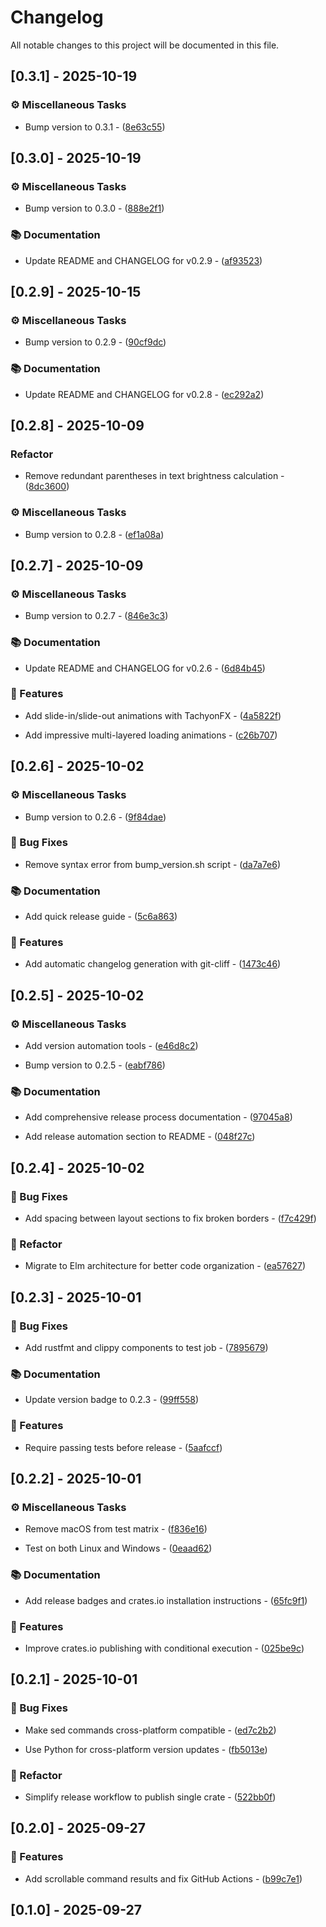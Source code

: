# Changelog

All notable changes to this project will be documented in this file.

## [0.3.1] - 2025-10-19

### ⚙️ Miscellaneous Tasks

- Bump version to 0.3.1 - ([8e63c55](https://github.com/sorinirimies/droidtui/commit/8e63c55cfda5f2ba9e4350b23c59d6ef05d7dd1b))


## [0.3.0] - 2025-10-19

### ⚙️ Miscellaneous Tasks

- Bump version to 0.3.0 - ([888e2f1](https://github.com/sorinirimies/droidtui/commit/888e2f1bf296e063267b842b48c526182ffa3ed6))


### 📚 Documentation

- Update README and CHANGELOG for v0.2.9 - ([af93523](https://github.com/sorinirimies/droidtui/commit/af93523c5fcbdc6135b258e70d2bc677bfb338d8))


## [0.2.9] - 2025-10-15

### ⚙️ Miscellaneous Tasks

- Bump version to 0.2.9 - ([90cf9dc](https://github.com/sorinirimies/droidtui/commit/90cf9dcae5878fcb7cc3cf189240a945977a5faa))


### 📚 Documentation

- Update README and CHANGELOG for v0.2.8 - ([ec292a2](https://github.com/sorinirimies/droidtui/commit/ec292a2ff803b44f353a9b47e5bf6d07b6d86a7a))


## [0.2.8] - 2025-10-09

### Refactor

- Remove redundant parentheses in text brightness calculation - ([8dc3600](https://github.com/sorinirimies/droidtui/commit/8dc3600e1202f94a9c9fd9c87b55f1e707dab78b))


### ⚙️ Miscellaneous Tasks

- Bump version to 0.2.8 - ([ef1a08a](https://github.com/sorinirimies/droidtui/commit/ef1a08a845f02770e6700eb66a2735155be22aa9))


## [0.2.7] - 2025-10-09

### ⚙️ Miscellaneous Tasks

- Bump version to 0.2.7 - ([846e3c3](https://github.com/sorinirimies/droidtui/commit/846e3c34af2203058f4778852f595c58ec141ca7))


### 📚 Documentation

- Update README and CHANGELOG for v0.2.6 - ([6d84b45](https://github.com/sorinirimies/droidtui/commit/6d84b45687380a45ce563181468bd2fd3fb4c23b))


### 🚀 Features

- Add slide-in/slide-out animations with TachyonFX - ([4a5822f](https://github.com/sorinirimies/droidtui/commit/4a5822fb0e545b50fc6e46696931f9014c322ce0))

- Add impressive multi-layered loading animations - ([c26b707](https://github.com/sorinirimies/droidtui/commit/c26b7072806e5e161617e2fe70d466d687af8dc0))


## [0.2.6] - 2025-10-02

### ⚙️ Miscellaneous Tasks

- Bump version to 0.2.6 - ([9f84dae](https://github.com/sorinirimies/droidtui/commit/9f84dae09ea75344e6b6bc25c912b91ef64fe8a2))


### 🐛 Bug Fixes

- Remove syntax error from bump_version.sh script - ([da7a7e6](https://github.com/sorinirimies/droidtui/commit/da7a7e6258313a04ca5977f7fd527b948e5fb31d))


### 📚 Documentation

- Add quick release guide - ([5c6a863](https://github.com/sorinirimies/droidtui/commit/5c6a86339808bf5b360ce27868f9bb17a419e541))


### 🚀 Features

- Add automatic changelog generation with git-cliff - ([1473c46](https://github.com/sorinirimies/droidtui/commit/1473c46258a15a70c9b657f89e8144587eee8696))


## [0.2.5] - 2025-10-02

### ⚙️ Miscellaneous Tasks

- Add version automation tools - ([e46d8c2](https://github.com/sorinirimies/droidtui/commit/e46d8c241e6a6d412d780b0ce0896489b2864c06))

- Bump version to 0.2.5 - ([eabf786](https://github.com/sorinirimies/droidtui/commit/eabf7864e9fb9e746c81616ef05dc1df8c9147c1))


### 📚 Documentation

- Add comprehensive release process documentation - ([97045a8](https://github.com/sorinirimies/droidtui/commit/97045a860be445746a4733041be485842510e9f6))

- Add release automation section to README - ([048f27c](https://github.com/sorinirimies/droidtui/commit/048f27cd75639210dab398a434bc077297f14399))


## [0.2.4] - 2025-10-02

### 🐛 Bug Fixes

- Add spacing between layout sections to fix broken borders - ([f7c429f](https://github.com/sorinirimies/droidtui/commit/f7c429fd5c49aeac64775fc66f22206296983532))


### 🚜 Refactor

- Migrate to Elm architecture for better code organization - ([ea57627](https://github.com/sorinirimies/droidtui/commit/ea576276332a4ad80d487fc51f002a73d45489de))


## [0.2.3] - 2025-10-01

### 🐛 Bug Fixes

- Add rustfmt and clippy components to test job - ([7895679](https://github.com/sorinirimies/droidtui/commit/7895679bc73afb06b755d353e743607b6d65f30f))


### 📚 Documentation

- Update version badge to 0.2.3 - ([99ff558](https://github.com/sorinirimies/droidtui/commit/99ff558004a36f7dae7992f0dcbce72de68c032e))


### 🚀 Features

- Require passing tests before release - ([5aafccf](https://github.com/sorinirimies/droidtui/commit/5aafccf26171d4300a87b146d68690428daf1e45))


## [0.2.2] - 2025-10-01

### ⚙️ Miscellaneous Tasks

- Remove macOS from test matrix - ([f836e16](https://github.com/sorinirimies/droidtui/commit/f836e160e81eadffaff4916fda45b83e73b4f71e))

- Test on both Linux and Windows - ([0eaad62](https://github.com/sorinirimies/droidtui/commit/0eaad6299a0a94b530f9ec0abdd70c194d5aba14))


### 📚 Documentation

- Add release badges and crates.io installation instructions - ([65fc9f1](https://github.com/sorinirimies/droidtui/commit/65fc9f106d7b44188fa8a3413b95653f9368b877))


### 🚀 Features

- Improve crates.io publishing with conditional execution - ([025be9c](https://github.com/sorinirimies/droidtui/commit/025be9cd9618c2e7c4c50231ad5b10e9c4124019))


## [0.2.1] - 2025-10-01

### 🐛 Bug Fixes

- Make sed commands cross-platform compatible - ([ed7c2b2](https://github.com/sorinirimies/droidtui/commit/ed7c2b2e32e369dc911a0ffcd63ea8c88475be0b))

- Use Python for cross-platform version updates - ([fb5013e](https://github.com/sorinirimies/droidtui/commit/fb5013e9e79036054db01a0260ee43ddb3d665dc))


### 🚜 Refactor

- Simplify release workflow to publish single crate - ([522bb0f](https://github.com/sorinirimies/droidtui/commit/522bb0f1409ba32a11e431cf83aaca0360e2b939))


## [0.2.0] - 2025-09-27

### 🚀 Features

- Add scrollable command results and fix GitHub Actions - ([b99c7e1](https://github.com/sorinirimies/droidtui/commit/b99c7e1085d9e7d67a18d5b5ffb123a86594c3af))


## [0.1.0] - 2025-09-27

<!-- generated by git-cliff -->
